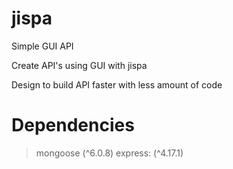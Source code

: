# jispa

Simple GUI API

Create API's using GUI with jispa

Design to build API faster with less amount of code

# Dependencies

> mongoose (^6.0.8)
> express: (^4.17.1)
